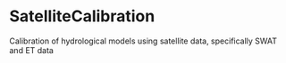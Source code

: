 # SatelliteCalibration
Calibration of hydrological models using satellite data, specifically SWAT and ET data
